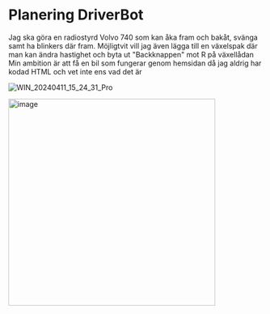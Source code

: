 # Planering DriverBot
Jag ska göra en radiostyrd Volvo 740 som kan åka fram och bakåt, svänga samt ha blinkers där fram.
Möjligtvit vill jag även lägga till en växelspak där man kan ändra hastighet och byta ut "Backknappen" mot R på växellådan
Min ambition är att få en bil som fungerar genom hemsidan då jag aldrig har kodad HTML och vet inte ens vad det är



![WIN_20240411_15_24_31_Pro](https://github.com/abbindustrigymnasium/driverbot-edvin/assets/158038345/a9a54fd5-2a56-4933-9f9f-357c7e49c137)

<img width="409" alt="image" src="https://github.com/abbindustrigymnasium/driverbot-edvin/assets/158038345/ff0ec4f0-463d-412b-91de-fe7281a3abe7">


